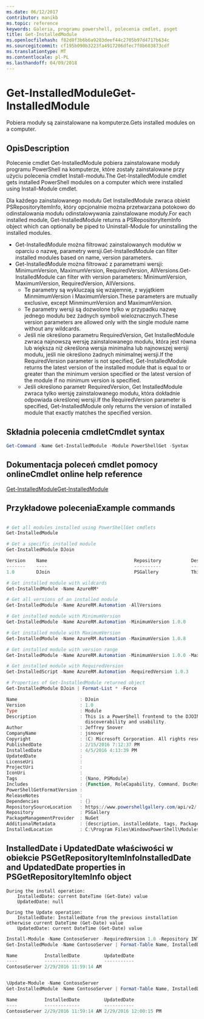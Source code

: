 ```yaml
---
ms.date: 06/12/2017
contributor: manikb
ms.topic: reference
keywords: Galeria, programu powershell, polecenia cmdlet, psget
title: Get-InstalledModule
ms.openlocfilehash: f82d8f3b6b6a9283deef44c2705b97d4717b634c
ms.sourcegitcommit: cf195b090b3223fa4917206dfec7f0b603873cdf
ms.translationtype: MT
ms.contentlocale: pl-PL
ms.lasthandoff: 04/09/2018
---
```

# <a name="get-installedmodule"></a><span data-ttu-id="4a399-103">Get-InstalledModule</span><span class="sxs-lookup"><span data-stu-id="4a399-103">Get-InstalledModule</span></span>

<span data-ttu-id="4a399-104">Pobiera moduły są zainstalowane na komputerze.</span><span class="sxs-lookup"><span data-stu-id="4a399-104">Gets installed modules on a computer.</span></span>

## <a name="description"></a><span data-ttu-id="4a399-105">Opis</span><span class="sxs-lookup"><span data-stu-id="4a399-105">Description</span></span>

<span data-ttu-id="4a399-106">Polecenie cmdlet Get-InstalledModule pobiera zainstalowane moduły programu PowerShell na komputerze, które zostały zainstalowane przy użyciu polecenia cmdlet Install-modułu.</span><span class="sxs-lookup"><span data-stu-id="4a399-106">The Get-InstalledModule cmdlet gets installed PowerShell modules on a computer which were installed using Install-Module cmdlet.</span></span>

<span data-ttu-id="4a399-107">Dla każdego zainstalowanego modułu Get InstalledModule zwraca obiekt PSRepositoryItemInfo, który opcjonalnie można przetwarzana potokowo do odinstalowania modułu odinstalowywania zainstalowane moduły.</span><span class="sxs-lookup"><span data-stu-id="4a399-107">For each installed module, Get-InstalledModule returns a PSRepositoryItemInfo object which can optionally be piped to Uninstall-Module for uninstalling the installed modules.</span></span>

- <span data-ttu-id="4a399-108">Get-InstalledModule można filtrować zainstalowanych modułów w oparciu o nazwę, parametry wersji.</span><span class="sxs-lookup"><span data-stu-id="4a399-108">Get-InstalledModule can filter installed modules based on name, version parameters.</span></span>
- <span data-ttu-id="4a399-109">Get-InstalledModule można filtrować z parametrami wersji: MinimumVersion, MaximumVersion, RequiredVersion, AllVersions.</span><span class="sxs-lookup"><span data-stu-id="4a399-109">Get-InstalledModule can filter with version parameters: MinimumVersion, MaximumVersion, RequiredVersion, AllVersions.</span></span>
  - <span data-ttu-id="4a399-110">Te parametry są wykluczają się wzajemnie, z wyjątkiem MinmimumVersion i MaximumVersion.</span><span class="sxs-lookup"><span data-stu-id="4a399-110">These parameters are mutually exclusive, except MinmimumVersion and MaximumVersion.</span></span>
  - <span data-ttu-id="4a399-111">Te parametry wersji są dozwolone tylko w przypadku nazwę jednego modułu bez żadnych symboli wieloznacznych.</span><span class="sxs-lookup"><span data-stu-id="4a399-111">These version parameters are allowed only with the single module name without any wildcards.</span></span>
  - <span data-ttu-id="4a399-112">Jeśli nie określono parametru RequiredVersion, Get InstalledModule zwraca najnowszą wersję zainstalowanego modułu, która jest równa lub większa niż określona wersja minimalna lub najnowszej wersji modułu, jeśli nie określono żadnych minimalnej wersji.</span><span class="sxs-lookup"><span data-stu-id="4a399-112">If the RequiredVersion parameter is not specified, Get-InstalledModule returns the latest version of the installed module that is equal to or greater than the minimum version specified or the latest version of the module if no minimum version is specified.</span></span>
  - <span data-ttu-id="4a399-113">Jeśli określono parametr RequiredVersion, Get InstalledModule zwraca tylko wersję zainstalowanego modułu, która dokładnie odpowiada określonej wersji.</span><span class="sxs-lookup"><span data-stu-id="4a399-113">If the RequiredVersion parameter is specified, Get-InstalledModule only returns the version of installed module that exactly matches the specified version.</span></span>

## <a name="cmdlet-syntax"></a><span data-ttu-id="4a399-114">Składnia polecenia cmdlet</span><span class="sxs-lookup"><span data-stu-id="4a399-114">Cmdlet syntax</span></span>
```powershell
Get-Command -Name Get-InstalledModule -Module PowerShellGet -Syntax
```

## <a name="cmdlet-online-help-reference"></a><span data-ttu-id="4a399-115">Dokumentacja poleceń cmdlet pomocy online</span><span class="sxs-lookup"><span data-stu-id="4a399-115">Cmdlet online help reference</span></span>

[<span data-ttu-id="4a399-116">Get-InstalledModule</span><span class="sxs-lookup"><span data-stu-id="4a399-116">Get-InstalledModule</span></span>](http://go.microsoft.com/fwlink/?LinkId=526863)

## <a name="example-commands"></a><span data-ttu-id="4a399-117">Przykładowe polecenia</span><span class="sxs-lookup"><span data-stu-id="4a399-117">Example commands</span></span>

```powershell

# Get all modules installed using PowerShellGet cmdlets
Get-InstalledModule

# Get a specific installed module
Get-InstalledModule DJoin

Version    Name                                Repository           Description
-------    ----                                ----------           -----------
1.0        DJoin                               PSGallery            This is a PowerShell frontend to the DJOIN.exe c...

# Get installed module with wildcards
Get-InstalledModule -Name AzureRM*

# Get all versions of an installed module
Get-InstalledModule -Name AzureRM.Automation -AllVersions

# Get installed module with MinimumVersion
Get-InstalledModule -Name AzureRM.Automation -MinimumVersion 1.0.0

# Get installed module with MaximumVersion
Get-InstalledModule -Name AzureRM.Automation -MaximumVersion 1.0.8

# Get installed module with version range
Get-InstalledModule -Name AzureRM.Automation -MinimumVersion 1.0.0 -MaximumVersion 1.0.8

# Get installed module with RequiredVersion
Get-InstalledScript -Name AzureRM.Automation -RequiredVersion 1.0.3

# Properties of Get-InstalledModule returned object
Get-InstalledModule DJoin | Format-List * -Force

Name                       : DJoin
Version                    : 1.0
Type                       : Module
Description                : This is a PowerShell frontend to the DJOIN.exe command which provides better
                             discoverability and usability.
Author                     : Jeffrey Snover
CompanyName                : jsnover
Copyright                  : (C) Microsoft Corporation. All rights reserved.
PublishedDate              : 2/15/2016 7:12:37 PM
InstalledDate              : 4/5/2016 4:13:39 PM
UpdatedDate                :
LicenseUri                 :
ProjectUri                 :
IconUri                    :
Tags                       : {Nano, PSModule}
Includes                   : {Function, RoleCapability, Command, DscResource...}
PowerShellGetFormatVersion :
ReleaseNotes               :
Dependencies               : {}
RepositorySourceLocation   : https://www.powershellgallery.com/api/v2/
Repository                 : PSGallery
PackageManagementProvider  : NuGet
AdditionalMetadata         : {description, installeddate, tags, PackageManagementProvider...}
InstalledLocation          : C:\Program Files\WindowsPowerShell\Modules\DJoin\1.0

```



## <a name="installeddate-and-updateddate-properties-in-psgetrepositoryiteminfo-object"></a><span data-ttu-id="4a399-118">InstalledDate i UpdatedDate właściwości w obiekcie PSGetRepositoryItemInfo</span><span class="sxs-lookup"><span data-stu-id="4a399-118">InstalledDate and UpdatedDate properties in PSGetRepositoryItemInfo object</span></span>

    During the install operation:
        InstalledDate: current DateTime (Get-Date) value
        UpdatedDate: null

    During the Update operation:
        InstalledDate: InstalledDate from the previous installation otherwise current DateTime (Get-Date) value
        UpdatedDate: current DateTime (Get-Date) value

```powershell
Install-Module -Name ContosoServer -RequiredVersion 1.0 -Repository INT
Get-InstalledModule -Name ContosoServer | Format-Table Name, InstalledDate, UpdatedDate

Name          InstalledDate         UpdatedDate
----          -------------         -----------
ContosoServer 2/29/2016 11:59:14 AM


\Update-Module -Name ContosoServer
Get-InstalledModule -Name ContosoServer | Format-Table Name, InstalledDate, UpdatedDate

Name          InstalledDate         UpdatedDate
----          -------------         -----------
ContosoServer 2/29/2016 11:59:14 AM 2/29/2016 12:00:15 PM
```